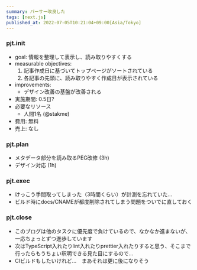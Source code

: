 ```yaml
---
summary: パーサー改良した
tags: [next.js]
published_at: 2022-07-05T10:21:04+09:00[Asia/Tokyo]
---
```


### pjt.init

-   goal: 情報を整理して表示し、読み取りやすくする
-   measurable objectives:
    1. 記事作成日に基づいてトップページがソートされている
    1. 各記事の先頭に、読み取りやすく作成日が表示されている
-   improvements:
    -   デザイン改善の基盤が改善される
-   実施期間: 0.5日?
-   必要なリソース
    -   人間1名 (@stakme)
-   費用: 無料
-   売上: なし

### pjt.plan

-   メタデータ部分を読み取るPEG改修 (3h)
-   デザイン対応 (1h)

### pjt.exec

-   けっこう手間取ってしまった（3時間くらい）が計測を忘れていた…
-   ビルド時にdocs/CNAMEが都度削除されてしまう問題をついでに直しておく

### pjt.close

-   このブログは他のタスクに優先度で負けているので、なかなか進まないが、一応ちょっとずつ進歩しています
-   次はTypeScript入れたりlint入れたりprettier入れたりすると思う、そこまで行ったらもうちょい釈明できる見た目にするので…
-   CIビルドもしたいけれど…　まあそれは更に後になりそう
